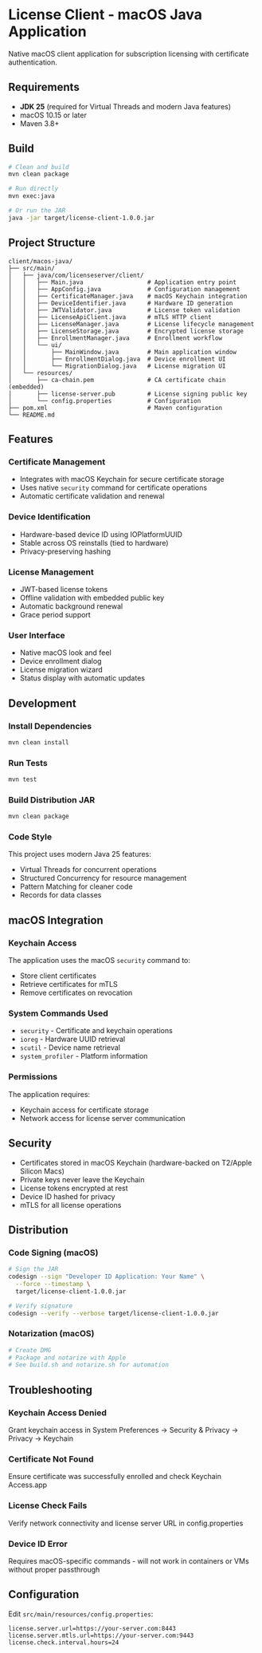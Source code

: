 # License Client - macOS Java Application

Native macOS client application for subscription licensing with certificate authentication.

## Requirements

- **JDK 25** (required for Virtual Threads and modern Java features)
- macOS 10.15 or later
- Maven 3.8+

## Build

```bash
# Clean and build
mvn clean package

# Run directly
mvn exec:java

# Or run the JAR
java -jar target/license-client-1.0.0.jar
```

## Project Structure

```
client/macos-java/
├── src/main/
│   ├── java/com/licenseserver/client/
│   │   ├── Main.java                  # Application entry point
│   │   ├── AppConfig.java             # Configuration management
│   │   ├── CertificateManager.java    # macOS Keychain integration
│   │   ├── DeviceIdentifier.java      # Hardware ID generation
│   │   ├── JWTValidator.java          # License token validation
│   │   ├── LicenseApiClient.java      # mTLS HTTP client
│   │   ├── LicenseManager.java        # License lifecycle management
│   │   ├── LicenseStorage.java        # Encrypted license storage
│   │   ├── EnrollmentManager.java     # Enrollment workflow
│   │   └── ui/
│   │       ├── MainWindow.java        # Main application window
│   │       ├── EnrollmentDialog.java  # Device enrollment UI
│   │       └── MigrationDialog.java   # License migration UI
│   └── resources/
│       ├── ca-chain.pem               # CA certificate chain (embedded)
│       ├── license-server.pub         # License signing public key
│       └── config.properties          # Configuration
├── pom.xml                            # Maven configuration
└── README.md
```

## Features

### Certificate Management
- Integrates with macOS Keychain for secure certificate storage
- Uses native `security` command for certificate operations
- Automatic certificate validation and renewal

### Device Identification
- Hardware-based device ID using IOPlatformUUID
- Stable across OS reinstalls (tied to hardware)
- Privacy-preserving hashing

### License Management
- JWT-based license tokens
- Offline validation with embedded public key
- Automatic background renewal
- Grace period support

### User Interface
- Native macOS look and feel
- Device enrollment dialog
- License migration wizard
- Status display with automatic updates

## Development

### Install Dependencies
```bash
mvn clean install
```

### Run Tests
```bash
mvn test
```

### Build Distribution JAR
```bash
mvn clean package
```

### Code Style
This project uses modern Java 25 features:
- Virtual Threads for concurrent operations
- Structured Concurrency for resource management
- Pattern Matching for cleaner code
- Records for data classes

## macOS Integration

### Keychain Access
The application uses the macOS `security` command to:
- Store client certificates
- Retrieve certificates for mTLS
- Remove certificates on revocation

### System Commands Used
- `security` - Certificate and keychain operations
- `ioreg` - Hardware UUID retrieval
- `scutil` - Device name retrieval
- `system_profiler` - Platform information

### Permissions
The application requires:
- Keychain access for certificate storage
- Network access for license server communication

## Security

- Certificates stored in macOS Keychain (hardware-backed on T2/Apple Silicon Macs)
- Private keys never leave the Keychain
- License tokens encrypted at rest
- Device ID hashed for privacy
- mTLS for all license operations

## Distribution

### Code Signing (macOS)
```bash
# Sign the JAR
codesign --sign "Developer ID Application: Your Name" \
  --force --timestamp \
  target/license-client-1.0.0.jar

# Verify signature
codesign --verify --verbose target/license-client-1.0.0.jar
```

### Notarization (macOS)
```bash
# Create DMG
# Package and notarize with Apple
# See build.sh and notarize.sh for automation
```

## Troubleshooting

### Keychain Access Denied
Grant keychain access in System Preferences → Security & Privacy → Privacy → Keychain

### Certificate Not Found
Ensure certificate was successfully enrolled and check Keychain Access.app

### License Check Fails
Verify network connectivity and license server URL in config.properties

### Device ID Error
Requires macOS-specific commands - will not work in containers or VMs without proper passthrough

## Configuration

Edit `src/main/resources/config.properties`:

```properties
license.server.url=https://your-server.com:8443
license.server.mtls.url=https://your-server.com:9443
license.check.interval.hours=24
```